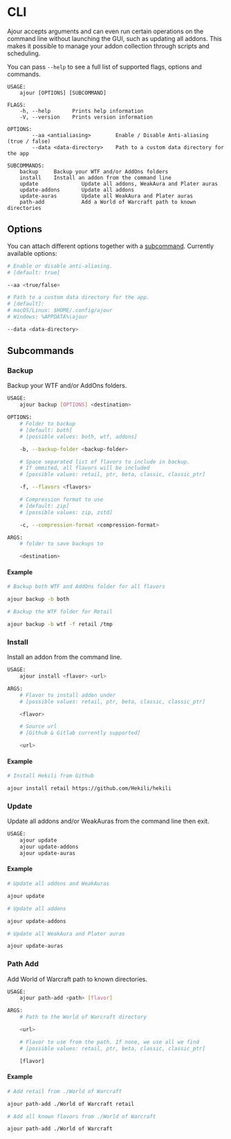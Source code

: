 <!-- markdownlint-disable MD024 -->

# CLI

Ajour accepts arguments and can even run certain operations on the command line
without launching the GUI, such as updating all addons. This makes it possible to
manage your addon collection through scripts and scheduling.

You can pass `--help` to see a full list of supported flags, options and commands.

```text
USAGE:
    ajour [OPTIONS] [SUBCOMMAND]

FLAGS:
    -h, --help       Prints help information
    -V, --version    Prints version information

OPTIONS:
        --aa <antialiasing>        Enable / Disable Anti-aliasing (true / false)
        --data <data-directory>    Path to a custom data directory for the app

SUBCOMMANDS:
    backup     Backup your WTF and/or AddOns folders
    install    Install an addon from the command line
    update              Update all addons, WeakAura and Plater auras
    update-addons       Update all addons
    update-auras        Update all WeakAura and Plater auras
    path-add            Add a World of Warcraft path to known directories
```

## Options

You can attach different options together with a [subcommand](#subcommands).
Currently available options:

```sh
# Enable or disable anti-aliasing.
# [default: true]

--aa <true/false>

# Path to a custom data directory for the app.
# [default]:
# macOS/Linux: $HOME/.config/ajour
# Windows: %APPDATA%\ajour

--data <data-directory>
```

## Subcommands

### Backup

Backup your WTF and/or AddOns folders.

```sh
USAGE:
    ajour backup [OPTIONS] <destination>

OPTIONS:
    # Folder to backup
    # [default: both]
    # [possible values: both, wtf, addons]

    -b, --backup-folder <backup-folder>

    # Space separated list of flavors to include in backup.
    # If ommited, all flavors will be included
    # [possible values: retail, ptr, beta, classic, classic_ptr]

    -f, --flavors <flavors>

    # Compression format to use
    # [default: zip]
    # [possible values: zip, zstd]

    -c, --compression-format <compression-format>

ARGS:
    # folder to save backups to

    <destination>
```

#### Example

```sh
# Backup both WTF and AddOns folder for all flavors

ajour backup -b both

# Backup the WTF folder for Retail

ajour backup -b wtf -f retail /tmp
```

### Install

Install an addon from the command line.

```sh
USAGE:
    ajour install <flavor> <url>

ARGS:
    # Flavor to install addon under
    # [possible values: retail, ptr, beta, classic, classic_ptr]

    <flavor>

    # Source url
    # [Github & Gitlab currently supported]

    <url>
```

#### Example

```sh
# Install Hekili from Github

ajour install retail https://github.com/Hekili/hekili
```

### Update

Update all addons and/or WeakAuras from the command line then exit.

```sh
USAGE:
    ajour update
    ajour update-addons
    ajour update-auras
```

#### Example

```sh
# Update all addons and WeakAuras

ajour update

# Update all addons

ajour update-addons

# Update all WeakAura and Plater auras

ajour update-auras
```

### Path Add

Add World of Warcraft path to known directories.

```sh
USAGE:
    ajour path-add <path> [flavor]

ARGS:
    # Path to the World of Warcraft directory

    <url>

    # Flavor to use from the path. If none, we use all we find
    # [possible values: retail, ptr, beta, classic, classic_ptr]

    [flavor]
```

#### Example

```sh
# Add retail from ./World of Warcraft

ajour path-add ./World of Warcraft retail

# Add all known flavors from ./World of Warcraft

ajour path-add ./World of Warcraft
```
